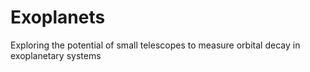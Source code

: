 # Exoplanets
Exploring the potential of small telescopes to measure orbital decay in exoplanetary systems
